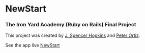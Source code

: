 NewStart
==================================

### The Iron Yard Academy (Ruby on Rails) Final Project 

This project was created by [J. Spencer Hopkins](https://github.com/jspencerhopkins) and
[Peter Ortiz](https://github.com/Peterortiz82).

See the app live [NewStart](http://sleepy-falls-5777.herokuapp.com)


